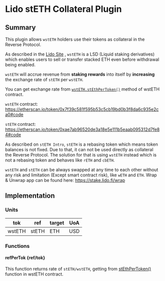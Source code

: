 # Lido stETH Collateral Plugin

## Summary

This plugin allows `wstETH` holders use their tokens as collateral in the Reverse Protocol.

As described in the [Lido Site](https://docs.lido.fi/guides/steth-integration-guide#wsteth) , `wstETH` is a LSD (Liquid staking derivatives) which enables users to sell or transfer stacked ETH even before withdrawal being enabled.

`wstETH` will accrue revenue from **staking rewards** into itself by **increasing** the exchange rate of `stETH` per `wstETH`.

You can get exchange rate from [`wstETH.stEthPerToken()`](https://etherscan.io/token/0x7f39c581f595b53c5cb19bd0b3f8da6c935e2ca0#readContract#F10) method of wstETH contract.

`wstETH` contract: <https://etherscan.io/token/0x7f39c581f595b53c5cb19bd0b3f8da6c935e2ca0#code>

`stETH` contract: <https://etherscan.io/token/0xae7ab96520de3a18e5e111b5eaab095312d7fe84#code>

As described on `stETH Intro`, `stETH` is a rebasing token which means token balances is not fixed. Due to that, it can not be used directly as collateral the Reverse Protocol. The solution for that is using `wstETH` instead which is not a rebasing token and behaves like `rETH` and `cbETH`.

`wstETH` and `stETH` can be always swapped at any time to each other without any risk and limitation (Except smart contract risk), like `wETH` and `ETH`. Wrap & Unwrap app can be found here: <https://stake.lido.fi/wrap>

## Implementation

### Units

| tok    | ref   | target | UoA |
| ------ | ----- | ------ | --- |
| wstETH | stETH | ETH    | USD |

### Functions

#### refPerTok {ref/tok}

This function returns rate of `stETH/wstETH`, getting from [stEthPerToken()](https://etherscan.io/token/0x7f39c581f595b53c5cb19bd0b3f8da6c935e2ca0#readContract#F10) function in wstETH contract.

